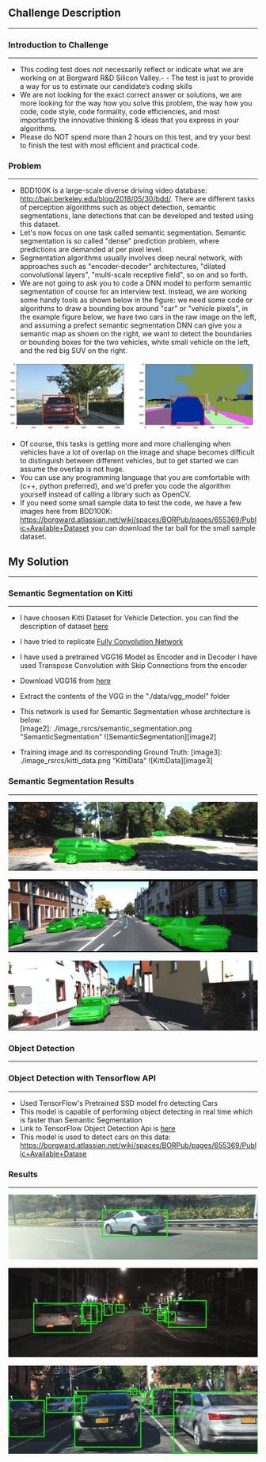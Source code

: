 ## Challenge Description
----

### Introduction to Challenge
----
- This coding test does not necessarily reflect or indicate what we are working on at Borgward R&D Silicon Valley.-  - The test is just to provide a way for us to estimate our candidate’s coding skills
- We are not looking for the exact correct answer or solutions, we are more looking for the way how you solve this problem, the way how you code, code style, code formality, code efficiencies, and most importantly the innovative thinking & ideas that you express in your algorithms. 
- Please do NOT spend more than 2 hours on this test, and try your best to finish the test with most efficient and practical code.

### Problem
----
- BDD100K is a large-scale diverse driving video database: http://bair.berkeley.edu/blog/2018/05/30/bdd/. There are different tasks of perception algorithms such as object detection, semantic segmentations, lane detections that can be developed and tested using this dataset.
- Let's now focus on one task called semantic segmentation. Semantic segmentation is so called "dense" prediction problem, where predictions are demanded at per pixel level. 
- Segmentation algorithms usually involves deep neural network, with approaches such as "encoder-decoder" architectures, "dilated convolutional layers", "multi-scale receptive field", so on and so forth.
- We are not going to ask you to code a DNN model to perform semantic segmentation of course for an interview test. Instead, we are working some handy tools as shown below in the figure: we need some code or algorithms to draw a bounding box around "car" or "vehicle pixels", in the example figure below, we have two cars in the raw image on the left, and assuming a prefect semantic segmentation DNN can give you a semantic map as shown on the right, we want to detect the boundaries or bounding boxes for the two vehicles, white small vehicle on the left, and the red big SUV on the right.

[image1]: ./image_rsrcs/problem.png "Problem"
![Problem][image1]

- Of course, this tasks is getting more and more challenging when vehicles have a lot of overlap on the image and shape becomes difficult to distinguish between different vehicles, but to get started we can assume the overlap is not huge.
- You can use any programming language that you are comfortable with (c++, python preferred), and we'd prefer you code the algorithm yourself instead of calling a library such as OpenCV. 
- If you need some small sample data to test the code, we have a few images here from BDD100K: https://borgward.atlassian.net/wiki/spaces/BORPub/pages/655369/Public+Available+Dataset you can download the tar ball for the small sample dataset.

## My Solution
----


### Semantic Segmentation on Kitti
----
- I have choosen Kitti Dataset for Vehicle Detection. you can find the description of dataset [here](http://www.cvlibs.net/datasets/kitti/eval_semseg.php?benchmark=semantics2015)
- I have tried to replicate [Fully Convolution Network](https://people.eecs.berkeley.edu/~jonlong/long_shelhamer_fcn.pdf)
- I have used a pretrained VGG16 Model as Encoder and in Decoder I have used Transpose Convolution with Skip Connections from the encoder
- Download VGG16 from [here](http://s3-us-west-1.amazonaws.com/udacity-selfdrivingcar/vgg.zip)
- Extract the contents of the VGG in the "./data/vgg_model" folder 
- This network is used for Semantic Segmentation whose architecture is below:   
[image2]: ./image_rsrcs/semantic_segmentation.png "SemanticSegmentation"
![SemanticSegmentation][image2]


- Training image and its corresponding Ground Truth: 
[image3]: ./image_rsrcs/kitti_data.png "KittiData"
![KittiData][image3]


### Semantic Segmentation Results
----
[image4]: ./image_rsrcs/KittiInference.png "KittiInference"
![KittiInference][image4]

[image5]: ./image_rsrcs/KittiInference2.png "KittiInference2"
![KittiInference2][image5]


[image6]: ./image_rsrcs/KittiInference3.png "KittiInference3"
![KittiInference3][image6]


### Object Detection   
----

### Object Detection with Tensorflow API
----
- Used TensorFlow's Pretrained SSD model fro detecting Cars
- This model is capable of performing object detecting in real time which is faster than Semantic Segmentation
- Link to TensorFlow Object Detection Api is [here](https://github.com/tensorflow/models/tree/master/research/object_detection)
- This model is used to detect cars on this data: https://borgward.atlassian.net/wiki/spaces/BORPub/pages/655369/Public+Available+Datase


### Results
----
[image7]: ./image_rsrcs/carDetection1.png "carDetection1"
![carDetection1][image7]

[image8]: ./image_rsrcs/carDetection2.png "carDetection2"
![carDetection2][image8]


[image9]: ./image_rsrcs/carDetection3.png "carDetection3"
![carDetection3][image9]



